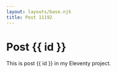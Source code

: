 ```yaml
---
layout: layouts/base.njk
title: Post 11192
---
```


# Post {{ id }}

This is post {{ id }} in my Eleventy project.

